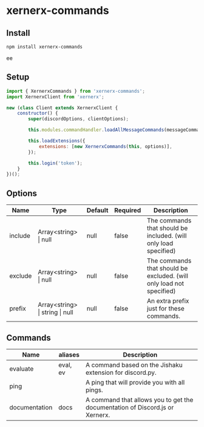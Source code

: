 # xernerx-commands

## Install

```
npm install xernerx-commands
```

ee

## Setup

```js
import { XernerxCommands } from 'xernerx-commands';
import XernerxClient from 'xernerx';

new (class Client extends XernerxClient {
	constructor() {
		super(discordOptions, clientOptions);

		this.modules.commandHandler.loadAllMessageCommands(messageCommandOptions);

		this.loadExtensions({
			extensions: [new XernerxCommands(this, options)],
		});

		this.login('token');
	}
})();
```

## Options

| Name    | Type                              | Default | Required | Description                                                          |
| ------- | --------------------------------- | ------- | -------- | -------------------------------------------------------------------- |
| include | Array\<string\> \| null           | null    | false    | The commands that should be included. (will only load specified)     |
| exclude | Array\<string\> \| null           | null    | false    | The commands that should be excluded. (will only load not specified) |
| prefix  | Array\<string\> \| string \| null | null    | false    | An extra prefix just for these commands.                             |

## Commands

| Name          | aliases  | Description                                                                  |
| ------------- | -------- | ---------------------------------------------------------------------------- |
| evaluate      | eval, ev | A command based on the Jishaku extension for discord.py.                     |
| ping          |          | A ping that will provide you with all pings.                                 |
| documentation | docs     | A command that allows you to get the documentation of Discord.js or Xernerx. |
